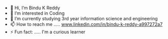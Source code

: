 - 👋 Hi, I’m Bindu K Reddy
- 👀 I’m interested in Coding
- 🌱 I’m currently studying 3rd year information science and engineering
- 📫 How to reach me ..... www.linkedin.com/in/bindu-k-reddy-a997272a7
- ⚡ Fun fact: ..... I'm a curious learner

<!---
bindu-19-code/bindu-19-code is a ✨ special ✨ repository because its `README.md` (this file) appears on your GitHub profile.
You can click the Preview link to take a look at your changes.
--->
